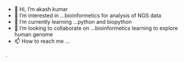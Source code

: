 - 👋 Hi, I’m akash kumar
- 👀 I’m interested in ...bioinformetics for analysis of NGS data
- 🌱 I’m currently learning ...python and biopython
- 💞️ I’m looking to collaborate on ...bioinformetics learning to explore human genome
- 📫 How to reach me ...

<!---
akashkumar0001/akashkumar0001 is a ✨ special ✨ repository because its `README.md` (this file) appears on your GitHub profile.
You can click the Preview link to take a look at your changes.
--->
.
